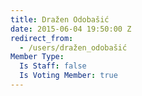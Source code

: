 ```yaml
---
title: Dražen Odobašić
date: 2015-06-04 19:50:00 Z
redirect_from:
  - /users/dražen_odobašić
Member Type:
  Is Staff: false
  Is Voting Member: true
---
```



